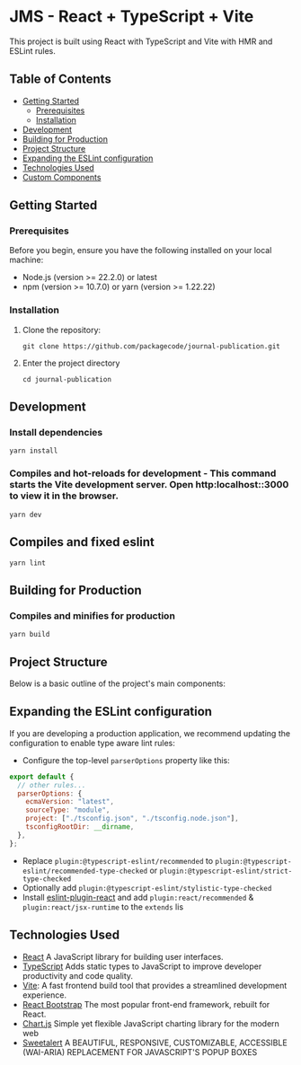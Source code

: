 # JMS - React + TypeScript + Vite

This project is built using React with TypeScript and Vite with HMR and ESLint rules.

## Table of Contents

- [Getting Started](#getting-started)
  - [Prerequisites](#prerequisites)
  - [Installation](#installation)
- [Development](#development)
- [Building for Production](#building-for-production)
- [Project Structure](#project-structure)
- [Expanding the ESLint configuration](#expanding-the-eslint-configuration)
- [Technologies Used](#technologies-used)
- [Custom Components](#custom-components)

## Getting Started

### Prerequisites

Before you begin, ensure you have the following installed on your local machine:

- Node.js (version >= 22.2.0) or latest
- npm (version >= 10.7.0) or yarn (version >= 1.22.22)

### Installation

1. Clone the repository:

   ```
   git clone https://github.com/packagecode/journal-publication.git
   ```

2. Enter the project directory

   ```
   cd journal-publication
   ```

## Development

### Install dependencies

```
yarn install
```

### Compiles and hot-reloads for development - This command starts the Vite development server. Open http:localhost::3000 to view it in the browser.

```
yarn dev
```

## Compiles and fixed eslint

```
yarn lint
```

## Building for Production

### Compiles and minifies for production

```
yarn build
```

## Project Structure

Below is a basic outline of the project's main components:

## Expanding the ESLint configuration

If you are developing a production application, we recommend updating the configuration to enable type aware lint rules:

- Configure the top-level `parserOptions` property like this:

```js
export default {
  // other rules...
  parserOptions: {
    ecmaVersion: "latest",
    sourceType: "module",
    project: ["./tsconfig.json", "./tsconfig.node.json"],
    tsconfigRootDir: __dirname,
  },
};
```

- Replace `plugin:@typescript-eslint/recommended` to `plugin:@typescript-eslint/recommended-type-checked` or `plugin:@typescript-eslint/strict-type-checked`
- Optionally add `plugin:@typescript-eslint/stylistic-type-checked`
- Install [eslint-plugin-react](https://github.com/jsx-eslint/eslint-plugin-react) and add `plugin:react/recommended` & `plugin:react/jsx-runtime` to the `extends` lis

## Technologies Used

- [React](https://react.dev/) A JavaScript library for building user interfaces.
- [TypeScript](https://www.typescriptlang.org/) Adds static types to JavaScript to improve developer productivity and code quality.
- [Vite](https://vitejs.dev/): A fast frontend build tool that provides a streamlined development experience.
- [React Bootstrap](https://react-bootstrap.netlify.app/) The most popular front-end framework, rebuilt for React.
- [Chart.js](https://www.chartjs.org/) Simple yet flexible JavaScript charting library for the modern web
- [Sweetalert](https://sweetalert2.github.io/) A BEAUTIFUL, RESPONSIVE, CUSTOMIZABLE, ACCESSIBLE (WAI-ARIA) REPLACEMENT FOR JAVASCRIPT'S POPUP BOXES
